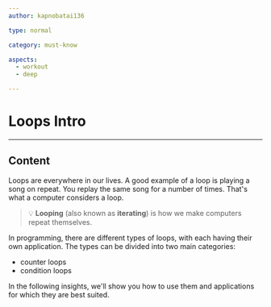 ```yaml
---
author: kapnobatai136

type: normal

category: must-know

aspects:
  - workout
  - deep

---
```


# Loops Intro

---
## Content

Loops are everywhere in our lives. A good example of a loop is playing a song on repeat. You replay the same song for a number of times. That's what a computer considers a loop.

> 💡 **Looping** (also known as **iterating**) is how we make computers repeat themselves.

In programming, there are different types of loops, with each having their own application. The types can be divided into two main categories:
- counter loops
- condition loops

In the following insights, we'll show you how to use them and applications for which they are best suited.